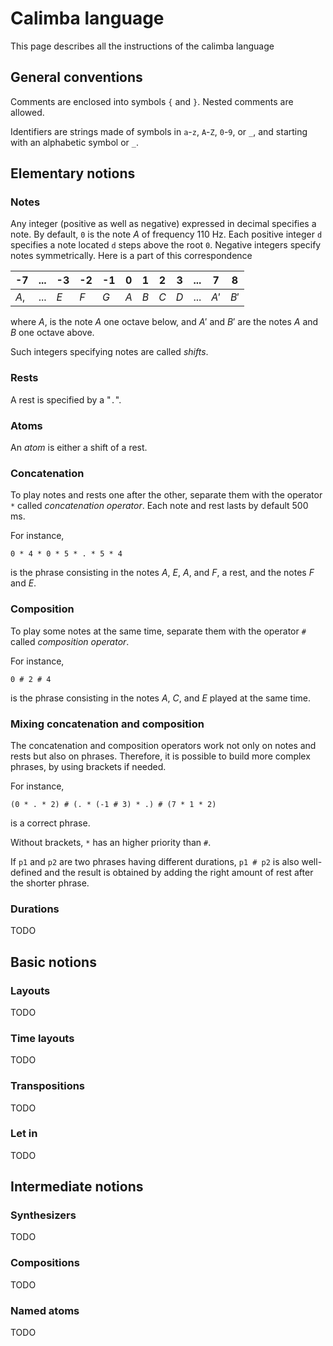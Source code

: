# Calimba language
This page describes all the instructions of the calimba language


## General conventions
Comments are enclosed into symbols `{` and `}`. Nested comments are allowed.

Identifiers are strings made of symbols in `a`-`z`, `A`-`Z`, `0`-`9`, or `_`, and starting
with an alphabetic symbol or `_`.


## Elementary notions

### Notes
Any integer (positive as well as negative) expressed in decimal specifies a note. By
default, `0` is the note $A$ of frequency $110$ Hz. Each positive integer `d` specifies a
note located `d` steps above the root `0`. Negative integers specify notes symmetrically.
Here is a part of this correspondence

|  -7 | ... |  -3 |  -2 |  -1 | **0** |   1 |   2 |   3 | ... |   7 |   8 |
|-----|-----|-----|-----|-----|-------|-----|-----|-----|-----|-----|-----|
| $A,$| ... | $E$ | $F$ | $G$ |   $A$ | $B$ | $C$ | $D$ | ... | $A'$| $B'$|

where $A,$ is the note $A$ one octave below, and $A'$ and $B'$ are the notes $A$ and $B$ one
octave above.

Such integers specifying notes are called _shifts_.

### Rests
A rest is specified by a "`.`".


### Atoms
An _atom_ is either a shift of a rest.


### Concatenation
To play notes and rests one after the other, separate them with the operator `*` called
_concatenation operator_. Each note and rest lasts by default $500$ ms.

For instance,
```
0 * 4 * 0 * 5 * . * 5 * 4
```
is the phrase consisting in the notes $A$, $E$, $A$, and $F$, a rest, and the notes $F$
and $E$.


### Composition
To play some notes at the same time, separate them with the operator `#` called
_composition operator_.


For instance,
```
0 # 2 # 4
```
is the phrase consisting in the notes $A$, $C$, and $E$ played at the same time.


### Mixing concatenation and composition
The concatenation and composition operators work not only on notes and rests but also on
phrases. Therefore, it is possible to build more complex phrases, by using brackets if
needed.

For instance,
```
(0 * . * 2) # (. * (-1 # 3) * .) # (7 * 1 * 2)
```
is a correct phrase.

Without brackets, `*` has an higher priority than `#`.

If `p1` and `p2` are two phrases having different durations, `p1 # p2` is also
well-defined and the result is obtained by adding the right amount of rest after the shorter
phrase.


### Durations
TODO


## Basic notions

### Layouts
TODO


### Time layouts
TODO


### Transpositions
TODO


### Let in
TODO


## Intermediate notions

### Synthesizers
TODO


### Compositions
TODO


### Named atoms
TODO



